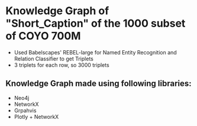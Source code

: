 # Knowledge Graph of "Short_Caption" of the 1000 subset of COYO 700M 
- Used Babelscapes' REBEL-large for Named Entity Recognition and Relation Classifier to get Triplets
- 3 triplets for each row, so 3000 triplets
## Knowledge Graph made using following libraries:
  - Neo4j
  - NetworkX
  - Grpahvis
  - Plotly + NetworkX

